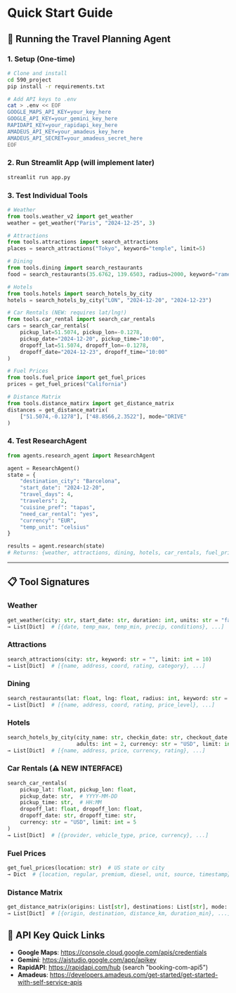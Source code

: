 # Quick Start Guide

## 🚀 Running the Travel Planning Agent

### 1. Setup (One-time)
```bash
# Clone and install
cd 590_project
pip install -r requirements.txt

# Add API keys to .env
cat > .env << EOF
GOOGLE_MAPS_API_KEY=your_key_here
GOOGLE_API_KEY=your_gemini_key_here
RAPIDAPI_KEY=your_rapidapi_key_here
AMADEUS_API_KEY=your_amadeus_key_here
AMADEUS_API_SECRET=your_amadeus_secret_here
EOF
```

### 2. Run Streamlit App (will implement later)
```bash
streamlit run app.py
```

### 3. Test Individual Tools
```python
# Weather
from tools.weather_v2 import get_weather
weather = get_weather("Paris", "2024-12-25", 3)

# Attractions
from tools.attractions import search_attractions
places = search_attractions("Tokyo", keyword="temple", limit=5)

# Dining
from tools.dining import search_restaurants
food = search_restaurants(35.6762, 139.6503, radius=2000, keyword="ramen")

# Hotels
from tools.hotels import search_hotels_by_city
hotels = search_hotels_by_city("LON", "2024-12-20", "2024-12-23")

# Car Rentals (NEW: requires lat/lng!)
from tools.car_rental import search_car_rentals
cars = search_car_rentals(
    pickup_lat=51.5074, pickup_lon=-0.1278,
    pickup_date="2024-12-20", pickup_time="10:00",
    dropoff_lat=51.5074, dropoff_lon=-0.1278,
    dropoff_date="2024-12-23", dropoff_time="10:00"
)

# Fuel Prices
from tools.fuel_price import get_fuel_prices
prices = get_fuel_prices("California")

# Distance Matrix
from tools.distance_matirx import get_distance_matrix
distances = get_distance_matrix(
    ["51.5074,-0.1278"], ["48.8566,2.3522"], mode="DRIVE"
)
```

### 4. Test ResearchAgent
```python
from agents.research_agent import ResearchAgent

agent = ResearchAgent()
state = {
    "destination_city": "Barcelona",
    "start_date": "2024-12-20",
    "travel_days": 4,
    "travelers": 2,
    "cuisine_pref": "tapas",
    "need_car_rental": "yes",
    "currency": "EUR",
    "temp_unit": "celsius"
}

results = agent.research(state)
# Returns: {weather, attractions, dining, hotels, car_rentals, fuel_prices, distances}
```

---

## 📋 Tool Signatures

### Weather
```python
get_weather(city: str, start_date: str, duration: int, units: str = "fahrenheit")
→ List[Dict]  # [{date, temp_max, temp_min, precip, conditions}, ...]
```

### Attractions
```python
search_attractions(city: str, keyword: str = "", limit: int = 10)
→ List[Dict]  # [{name, address, coord, rating, category}, ...]
```

### Dining
```python
search_restaurants(lat: float, lng: float, radius: int, keyword: str = "")
→ List[Dict]  # [{name, address, coord, rating, price_level}, ...]
```

### Hotels
```python
search_hotels_by_city(city_name: str, checkin_date: str, checkout_date: str, 
                      adults: int = 2, currency: str = "USD", limit: int = 5)
→ List[Dict]  # [{name, address, price, currency, rating}, ...]
```

### Car Rentals (⚠️ NEW INTERFACE)
```python
search_car_rentals(
    pickup_lat: float, pickup_lon: float,
    pickup_date: str,  # YYYY-MM-DD
    pickup_time: str,  # HH:MM
    dropoff_lat: float, dropoff_lon: float,
    dropoff_date: str, dropoff_time: str,
    currency: str = "USD", limit: int = 5
)
→ List[Dict]  # [{provider, vehicle_type, price, currency}, ...]
```

### Fuel Prices
```python
get_fuel_prices(location: str)  # US state or city
→ Dict  # {location, regular, premium, diesel, unit, source, timestamp}
```

### Distance Matrix
```python
get_distance_matrix(origins: List[str], destinations: List[str], mode: str = "DRIVE")
→ List[Dict]  # [{origin, destination, distance_km, duration_min}, ...]
```

## 🔑 API Key Quick Links

- **Google Maps**: https://console.cloud.google.com/apis/credentials
- **Gemini**: https://aistudio.google.com/app/apikey
- **RapidAPI**: https://rapidapi.com/hub (search "booking-com-api5")
- **Amadeus**: https://developers.amadeus.com/get-started/get-started-with-self-service-apis
